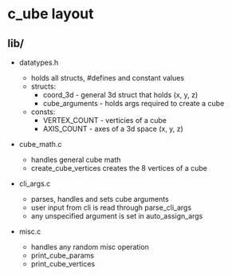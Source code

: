 # c_ube layout

## lib/

- datatypes.h
    - holds all structs, #defines and constant values
    - structs:
        - coord_3d - general 3d struct that holds (x, y, z)
        - cube_arguments - holds args required to create a cube
    - consts:
        - VERTEX_COUNT - verticies of a cube
        - AXIS_COUNT - axes of a 3d space (x, y, z)

- cube_math.c
    - handles general cube math
    - create_cube_vertices creates the 8 vertices of a cube

- cli_args.c
    - parses, handles and sets cube arguments
    - user input from cli is read through parse_cli_args
    - any unspecified argument is set in auto_assign_args

- misc.c
    - handles any random misc operation
    - print_cube_params 
    - print_cube_vertices 

